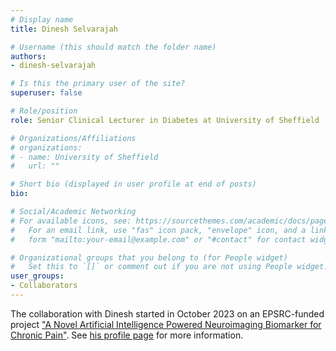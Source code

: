 ```yaml
---
# Display name
title: Dinesh Selvarajah

# Username (this should match the folder name)
authors:
- dinesh-selvarajah

# Is this the primary user of the site?
superuser: false

# Role/position
role: Senior Clinical Lecturer in Diabetes at University of Sheffield

# Organizations/Affiliations
# organizations:
# - name: University of Sheffield
#   url: ""

# Short bio (displayed in user profile at end of posts)
bio:

# Social/Academic Networking
# For available icons, see: https://sourcethemes.com/academic/docs/page-builder/#icons
#   For an email link, use "fas" icon pack, "envelope" icon, and a link in the
#   form "mailto:your-email@example.com" or "#contact" for contact widget.

# Organizational groups that you belong to (for People widget)
#   Set this to `[]` or comment out if you are not using People widget.
user_groups:
- Collaborators
---
```


The collaboration with Dinesh started in October 2023 on an EPSRC-funded project ["A Novel Artificial Intelligence Powered Neuroimaging Biomarker for Chronic Pain"](https://gtr.ukri.org/projects?ref=EP%2FY017544%2F1). See [his profile page](https://www.sheffield.ac.uk/smph/people/clinical-medicine/dinesh-selvarajah) for more information.